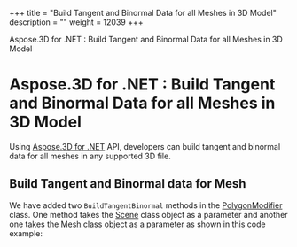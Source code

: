 +++
title = "Build Tangent and Binormal Data for all Meshes in 3D Model" 
description = "" 
weight = 12039 
+++

Aspose.3D for .NET : Build Tangent and Binormal Data for all Meshes in 3D Model  

# Aspose.3D for .NET : Build Tangent and Binormal Data for all Meshes in 3D Model


Using [Aspose.3D for .NET](http://www.aspose.com/3d-component-suite.aspx) API, developers can build tangent and binormal data for all meshes in any supported 3D file.

## Build Tangent and Binormal data for Mesh

We have added two `BuildTangentBinormal` methods in the [PolygonModifier](http://www.aspose.com/api/net/3d/aspose.threed.entities/polygonmodifier) class. One method takes the [Scene](http://www.aspose.com/api/net/3d/aspose.threed/scene) class object as a parameter and another one takes the [Mesh](http://www.aspose.com/api/net/3d/aspose.threed.entities/mesh) class object as a parameter as shown in this code example:

